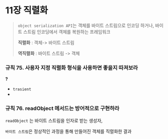 # 11장 직렬화

> `object serialization API`는 객체를 바이트 스트림으로 인코딩 하거나, 바이트 스트림 인코딩에서 객체를 복원하는 프레임워크
>
> **직렬화** : 객체-> 바이트 스트림
>
>  **역직렬화** : 바이트 스트림 -> 객체 

### 규칙 75. 사용자 지정 직렬화 형식을 사용하면 좋을지 따져보라 

**?**

-  `trasient`
  - ​

### 규칙 76. readObject 메서드는 방어적으로 구현하라 

`readObject` 는 바이트 스트림을 인자로 받는 생성자, 

`바이트 스트림`은 정상적인 과정을 통해 만들어진 객체를 직렬화한 결과

